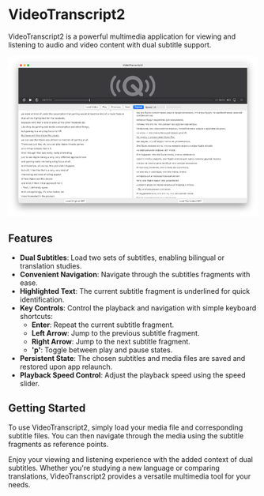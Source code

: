 # VideoTranscript2

VideoTranscript2 is a powerful multimedia application for viewing and listening to audio and video content with dual subtitle support.

![Screenshot](./assets/main_1.0.png)

## Features

- **Dual Subtitles**: Load two sets of subtitles, enabling bilingual or translation studies.
- **Convenient Navigation**: Navigate through the subtitles fragments with ease.
- **Highlighted Text**: The current subtitle fragment is underlined for quick identification.
- **Key Controls**: Control the playback and navigation with simple keyboard shortcuts:
  - **Enter**: Repeat the current subtitle fragment.
  - **Left Arrow**: Jump to the previous subtitle fragment.
  - **Right Arrow**: Jump to the next subtitle fragment.
  - **'p'**: Toggle between play and pause states.
- **Persistent State**: The chosen subtitles and media files are saved and restored upon app relaunch.
- **Playback Speed Control**: Adjust the playback speed using the speed slider.

## Getting Started

To use VideoTranscript2, simply load your media file and corresponding subtitle files. You can then navigate through the media using the subtitle fragments as reference points.

Enjoy your viewing and listening experience with the added context of dual subtitles. Whether you're studying a new language or comparing translations, VideoTranscript2 provides a versatile multimedia tool for your needs.

